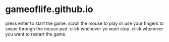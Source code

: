 # gameoflife.github.io
press enter to start the game.
scroll the mouse to play or use your fingers to swipe through the mouse pad. 
click whenever yo want stop.
click whenever you want to restart the game. 
